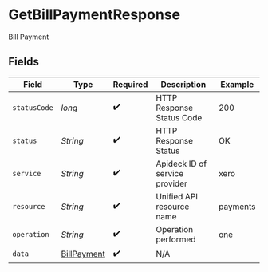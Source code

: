 # GetBillPaymentResponse

Bill Payment


## Fields

| Field                                                 | Type                                                  | Required                                              | Description                                           | Example                                               |
| ----------------------------------------------------- | ----------------------------------------------------- | ----------------------------------------------------- | ----------------------------------------------------- | ----------------------------------------------------- |
| `statusCode`                                          | *long*                                                | :heavy_check_mark:                                    | HTTP Response Status Code                             | 200                                                   |
| `status`                                              | *String*                                              | :heavy_check_mark:                                    | HTTP Response Status                                  | OK                                                    |
| `service`                                             | *String*                                              | :heavy_check_mark:                                    | Apideck ID of service provider                        | xero                                                  |
| `resource`                                            | *String*                                              | :heavy_check_mark:                                    | Unified API resource name                             | payments                                              |
| `operation`                                           | *String*                                              | :heavy_check_mark:                                    | Operation performed                                   | one                                                   |
| `data`                                                | [BillPayment](../../models/components/BillPayment.md) | :heavy_check_mark:                                    | N/A                                                   |                                                       |